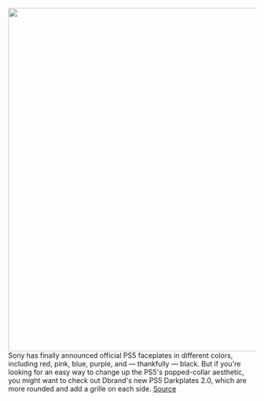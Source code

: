 <img src='https://cdn.vox-cdn.com/thumbor/joSipIV6MHD_1E86LVTy1OAM7fI=/0x0:2040x1360/1200x675/filters:focal(857x517:1183x843)/cdn.vox-cdn.com/uploads/chorus_image/image/70266464/jpeters_211213_4919_0001.0.jpg' width='700px' /><br/>
Sony has finally announced official PS5 faceplates in different colors, including red, pink, blue, purple, and — thankfully — black. But if you're looking for an easy way to change up the PS5's popped-collar aesthetic, you might want to check out Dbrand's new PS5 Darkplates 2.0, which are more rounded and add a grille on each side.
<a href='https://www.theverge.com/2021/12/13/22832727/ps5-playstation-5-darkplates-2-0-dbrand-design'> Source <a/>